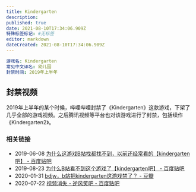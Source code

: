 ```yaml
---
title: Kindergarten
description:
published: true
date: 2021-08-10T17:34:06.909Z
特殊标签标记: #无标签
editor: markdown
dateCreated: 2021-08-10T17:34:06.909Z
---
```


```YAML
游戏名: Kindergarten
常见中文译名: 幼儿园
封禁时间: 2019年上半年
```

## 封禁视频

2019年上半年的某个时候，哔哩哔哩封禁了《Kindergarten》这款游戏，下架了几乎全部的游戏视频。之后腾讯视频等平台也对该游戏进行了封禁，包括续作《Kindergarten2》。

### 相关链接

+ 2019-06-08 [为什么这游戏B站找都找不到，以前还经常看的【kindergarten吧】 - 百度贴吧](https://web.archive.org/web/20210810064347/https://tieba.baidu.com/p/6156920246)
+ 2019-08-23 [为什么B站看不到这个游戏了【kindergarten吧】 - 百度贴吧](https://web.archive.org/web/20210810064420/https://tieba.baidu.com/p/6234129295)
+ 2020-01-31 [bdjw，b站把kindergarten这游戏禁了？ - 豆瓣](https://archive.is/i1pIW "https://www.douban.com/group/topic/164137708/")
+ 2020-07-22 [视频消失 - 逆风笑吧 - 百度贴吧](https://web.archive.org/web/20210810000413/https://tieba.baidu.com/p/6831609756)
